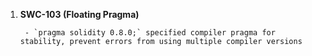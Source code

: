 1. **SWC-103 (Floating Pragma)**

        - `pragma solidity 0.8.0;` specified compiler pragma for stability, prevent errors from using multiple compiler versions

